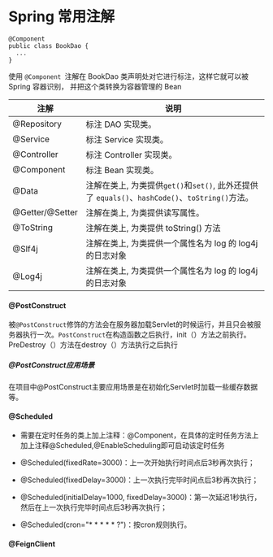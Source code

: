 # Spring 常用注解
```
@Component
public class BookDao {
  ...
}
```
使用 `@Component `注解在 BookDao 类声明处对它进行标注，这样它就可以被 Spring 容器识别， 并把这个类转换为容器管理的 Bean


注解            |   说明
----------------|------------
@Repository     | 标注 DAO 实现类。
@Service        | 标注 Service 实现类。
@Controller     | 标注 Controller 实现类。
@Component      | 标注 Bean 实现类。
@Data	          | 注解在类上, 为类提供`get()`和`set()`, 此外还提供了 `equals()`、`hashCode()`、`toString()`方法。
@Getter/@Setter | 注解在类上, 为类提供读写属性。
@ToString       | 注解在类上, 为类提供 toString() 方法
@Slf4j          | 注解在类上, 为类提供一个属性名为 log 的 log4j 的日志对象
@Log4j          | 注解在类上, 为类提供一个属性名为 log 的 log4j 的日志对象


#### @PostConstruct
被`@PostConstruct`修饰的方法会在服务器加载Servlet的时候运行，并且只会被服务器执行一次。`PostConstruct`在构造函数之后执行，init（）方法之前执行。PreDestroy（）方法在destroy（）方法执行之后执行
##### @PostConstruct应用场景 
在项目中@PostConstruct主要应用场景是在初始化Servlet时加载一些缓存数据等。




#### @Scheduled
- 需要在定时任务的类上加上注释：@Component，在具体的定时任务方法上加上注释@Scheduled,@EnableScheduling即可启动该定时任务

- @Scheduled(fixedRate=3000)：上一次开始执行时间点后3秒再次执行；

- @Scheduled(fixedDelay=3000)：上一次执行完毕时间点后3秒再次执行；

- @Scheduled(initialDelay=1000, fixedDelay=3000)：第一次延迟1秒执行，然后在上一次执行完毕时间点后3秒再次执行；

- @Scheduled(cron="* * * * * ?")：按cron规则执行。


#### @FeignClient
